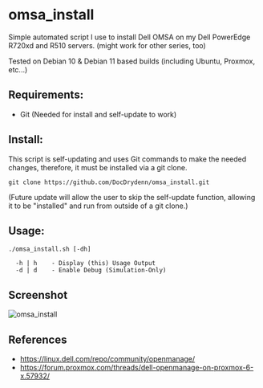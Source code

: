 # omsa_install
Simple automated script I use to install Dell OMSA on my Dell PowerEdge R720xd and R510 servers. (might work for other series, too)

Tested on Debian 10 & Debian 11 based builds (including Ubuntu, Proxmox, etc...)
## Requirements:
- Git (Needed for install and self-update to work)

## Install:
This script is self-updating and uses Git commands to make the needed changes, therefore, it must be installed via a git clone.

`git clone https://github.com/DocDrydenn/omsa_install.git`

(Future update will allow the user to skip the self-update function, allowing it to be "installed" and run from outside of a git clone.)

## Usage:
```
./omsa_install.sh [-dh]

  -h | h    - Display (this) Usage Output
  -d | d    - Enable Debug (Simulation-Only)

```
## Screenshot
![omsa_install](https://user-images.githubusercontent.com/48564375/150648855-f7de1207-dba3-44bd-b927-f559f19ade5a.png)

## References
- https://linux.dell.com/repo/community/openmanage/
- https://forum.proxmox.com/threads/dell-openmanage-on-proxmox-6-x.57932/
